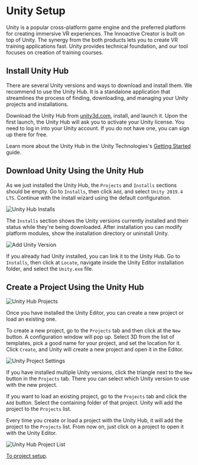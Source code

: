 # Unity Setup

Unity is a popular cross-platform game engine and the preferred platform for creating immersive VR experiences. The Innoactive Creator is built on top of Unity. The synergy from the both products lets you to create VR training applications fast. Unity provides technical foundation, and our tool focuses on creation of training courses.

## Install Unity Hub

There are several Unity versions and ways to download and install them. We recommend to use the Unity Hub. It is a standalone application that streamlines the process of finding, downloading, and managing your Unity projects and installations.  

Download the Unity Hub from [unity3d.com](https://unity3d.com/get-unity/download), install, and launch it. Upon the first launch, the Unity Hub will ask you to activate your Unity license. You need to log in into your Unity account. If you do not have one, you can sign up there for free.

Learn more about the Unity Hub in the Unity Technologies's [Getting Started](https://docs.unity3d.com/Manual/GettingStartedUnityHub.html) guide.

## Download Unity Using the Unity Hub

As we just installed the Unity Hub, the `Projects` and `Installs` sections should be empty. Go to `Installs`, then click `Add`, and select `Unity 2019.4 LTS`. Continue with the install wizard using the default configuration.

![Unity Hub Installs](../images/unity-setup/unity-hub-installs-panel.png "Unity Hub - Installs")

The `Installs` section shows the Unity versions currently installed and their status while they're being downloaded. After installation you can modify platform modules, show the installation directory or uninstall Unity.

![Add Unity Version](../images/unity-setup/choose-unity-version.png "Add Unity Version")

If you already had Unity installed, you can link it to the Unity Hub. Go to `Installs`, then click at `Locate`, navigate inside the Unity Editor installation folder, and select the `Unity.exe` file.

## Create a Project Using the Unity Hub

![Unity Hub Projects](../images/unity-setup/unity-hub-projects-panel.png "Unity Hub - Projects")

Once you have installed the Unity Editor, you can create a new project or load an existing one.

To create a new project, go to the `Projects` tab and then click at the `New` button. A configuration window will pop up. Select 3D from the list of templates, pick a good name for your project, and set the location for it. Click `Create`, and Unity will create a new project and open it in the Editor.

![Unity Project Settings](../images/unity-setup/setup-unity.project.png "New Unity project configuration")

If you have installed multiple Unity versions, click the triangle next to the `New` button in the `Projects` tab. There you can select which Unity version to use with the new project.

If you want to load an existing project, go to the `Projects` tab and click the `Add` button. Select the containing folder of that project. Unity will add the project to the `Projects` list.

Every time you create or load a project with the Unity Hub, it will add the project to the `Projects` list. From now on, just click on a project to open it with the Unity Editor.

![Unity Hub Project List](../images/unity-setup/unity-hub-list-of-projects.png "Projects list")

[To project setup](./03-project-setup.md).